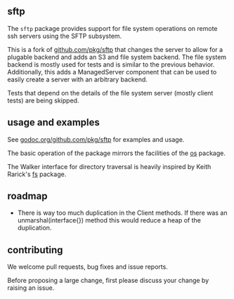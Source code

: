 sftp
----

The `sftp` package provides support for file system operations on remote ssh servers using the SFTP subsystem.

This is a fork of [github.com/pkg/sftp](http://github.com/pkg/sftp) that changes the server to allow for a plugable backend and adds an
S3 and file system backend. The file system backend is mostly used for tests and is similar to the previous behavior. Additionally, this
adds a ManagedServer component that can be used to easily create a server with an arbitrary backend.

Tests that depend on the details of the file system server (mostly client tests) are being skipped.

usage and examples
------------------

See [godoc.org/github.com/pkg/sftp](http://godoc.org/github.com/pkg/sftp) for examples and usage.

The basic operation of the package mirrors the facilities of the [os](http://golang.org/pkg/os) package.

The Walker interface for directory traversal is heavily inspired by Keith Rarick's [fs](http://godoc.org/github.com/kr/fs) package.

roadmap
-------

 * There is way too much duplication in the Client methods. If there was an unmarshal(interface{}) method this would reduce a heap of the duplication.

contributing
------------

We welcome pull requests, bug fixes and issue reports.

Before proposing a large change, first please discuss your change by raising an issue.
